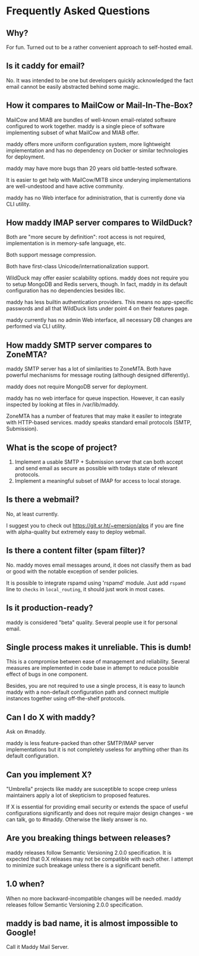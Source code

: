 # Frequently Asked Questions

## Why?

For fun. Turned out to be a rather convenient approach to
self-hosted email.

## Is it caddy for email?

No. It was intended to be one but developers quickly acknowledged
the fact email cannot be easily abstracted behind some magic.

## How it compares to MailCow or Mail-In-The-Box?

MailCow and MIAB are bundles of well-known email-related software configured to
work together. maddy is a single piece of software implementing subset of what
MailCow and MIAB offer.

maddy offers more uniform configuration system, more lightweight implementation
and has no dependency on Docker or similar technologies for deployment.

maddy may have more bugs than 20 years old battle-tested software.

It is easier to get help with MailCow/MITB since underying implementations
are well-undestood and have active community.

maddy has no Web interface for administration, that is currently done via CLI
utility.

## How maddy IMAP server compares to WildDuck?

Both are "more secure by definition": root access is not required,
implementation is in memory-safe language, etc.

Both support message compression.

Both have first-class Unicode/internationalization support.

WildDuck may offer easier scalability options. maddy does not require you to
setup MongoDB and Redis servers, though. In fact, maddy in its default
configuration has no dependencies besides libc.

maddy has less builtin authentication providers. This means no
app-specific passwords and all that WildDuck lists under point 4 on their
features page.

maddy currently has no admin Web interface, all necessary DB changes are
performed via CLI utility.

## How maddy SMTP server compares to ZoneMTA?

maddy SMTP server has a lot of similarities to ZoneMTA.
Both have powerful mechanisms for message routing (although designed
differently).

maddy does not require MongoDB server for deployment.

maddy has no web interface for queue inspection. However, it can
easily inspected by looking at files in /var/lib/maddy.

ZoneMTA has a number of features that may make it easiler to integrate
with HTTP-based services. maddy speaks standard email protocols (SMTP,
Submission).

## What is the scope of project?

1. Implement a usable SMTP + Submission server that can both accept
  and send email as secure as possible with todays state of
  relevant protocols.
2. Implement a meaningful subset of IMAP for access to local storage.

## Is there a webmail?

No, at least currently.

I suggest you to check out https://git.sr.ht/~emersion/alps if you
are fine with alpha-quality but extremely easy to deploy webmail.

## Is there a content filter (spam filter)?

No. maddy moves email messages around, it does not classify
them as bad or good with the notable exception of sender policies.

It is possible to integrate rspamd using 'rspamd' module. Just add
`rspamd` line to `checks` in `local_routing`, it should just work
in most cases.

## Is it production-ready?

maddy is considered "beta" quality. Several people use it for personal email.

## Single process makes it unreliable. This is dumb!

This is a compromise between ease of management and reliability. Several
measures are implemented in code base in attempt to reduce possible effect
of bugs in one component.

Besides, you are not required to use a single process, it is easy to launch
maddy with a non-default configuration path and connect multiple instances
together using off-the-shelf protocols.

## Can I do X with maddy?

Ask on #maddy.

maddy is less feature-packed than other SMTP/IMAP server
implementations but it is not completely useless for anything other than
its default configuration.

## Can you implement X?

"Umbrella" projects like maddy are susceptible to scope
creep unless maintainers apply a lot of skepticism to proposed
features.

If X is essential for providing email security or extends the space of useful
configurations significantly and does not require major design changes -
we can talk, go to #maddy. Otherwise the likely answer is no.

## Are you breaking things between releases?

maddy releases follow Semantic Versioning 2.0.0 specification.
It is expected that 0.X releases may not be compatible with each
other. I attempt to minimize such breakage unless there is a significant
benefit.

## 1.0 when?

When no more backward-incompatible changes will be needed. maddy releases follow
Semantic Versioning 2.0.0 specification.

## maddy is bad name, it is almost impossible to Google!

Call it Maddy Mail Server.
